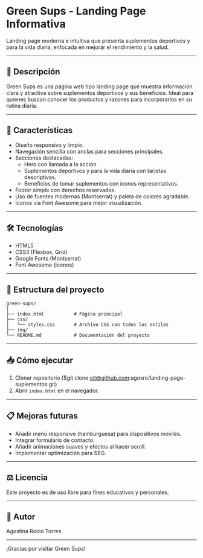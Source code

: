 # Green Sups - Landing Page Informativa

Landing page moderna e intuitiva que presenta suplementos deportivos y para la vida diaria, enfocada en mejorar el rendimiento y la salud.

---

## 📝 Descripción

Green Sups es una página web tipo landing page que muestra información clara y atractiva sobre suplementos deportivos y sus beneficios. Ideal para quienes buscan conocer los productos y razones para incorporarlos en su rutina diaria.

---

## 🚀 Características

- Diseño responsivo y limpio.
- Navegación sencilla con anclas para secciones principales.
- Secciones destacadas:
  - Hero con llamada a la acción.
  - Suplementos deportivos y para la vida diaria con tarjetas descriptivas.
  - Beneficios de tomar suplementos con íconos representativos.
- Footer simple con derechos reservados.
- Uso de fuentes modernas (Montserrat) y paleta de colores agradable.
- Íconos vía Font Awesome para mejor visualización.

---

## 🛠 Tecnologías

- HTML5
- CSS3 (Flexbox, Grid)
- Google Fonts (Montserrat)
- Font Awesome (iconos)

---

## 📁 Estructura del proyecto

```plaintext
green-sups/
│
├── index.html           # Página principal
├── css/
│   └── styles.css       # Archivo CSS con todos los estilos
├── img/
└── README.md            # Documentación del proyecto
```

---

## 📥 Cómo ejecutar

1. Clonar repositorio ($git clone git@github.com:agosro/landing-page-suplementos.git)
2. Abrir `index.html` en el navegador.

 ---

## 📋 Mejoras futuras

- Añadir menú responsive (hamburguesa) para dispositivos móviles.
- Integrar formulario de contacto.
- Añadir animaciones suaves y efectos al hacer scroll.
- Implementar optimización para SEO.

---

## ⚖ Licencia

Este proyecto es de uso libre para fines educativos y personales.

---

## 👤 Autor

Agostina Rocio Torres

---

¡Gracias por visitar Green Sups!


